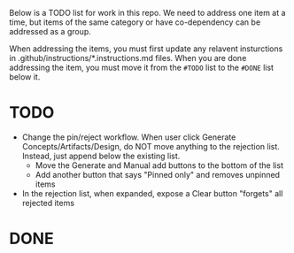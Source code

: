 Below is a TODO list for work in this repo. We need to address one item at a time, but items of the same category or have co-dependency can be addressed as a group.

When addressing the items, you must first update any relavent insturctions in .github/instructions/\*.instructions.md files.
When you are done addressing the item, you must move it from the `#TODO` list to the `#DONE` list below it.

# TODO

- Change the pin/reject workflow. When user click Generate Concepts/Artifacts/Design, do NOT move anything to the rejection list. Instead, just append below the existing list.
  - Move the Generate and Manual add buttons to the bottom of the list
  - Add another button that says "Pinned only" and removes unpinned items
- In the rejection list, when expanded, expose a Clear button "forgets" all rejected items

# DONE
